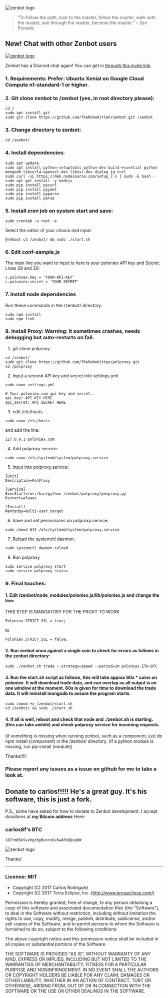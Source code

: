 ![zenbot logo](https://rawgit.com/carlos8f/zenbot/master/assets/logo.png)

> “To follow the path, look to the master, follow the master, walk with the master, see through the master, become the master.”
> – Zen Proverb

## New! Chat with other Zenbot users

[![zenbot logo](https://rawgit.com/carlos8f/zenbot/master/assets/discord.png)](https://discord.gg/ZdAd2gP)

Zenbot has a Discord chat again! You can get in [through this invite link](https://discord.gg/ZdAd2gP).




### 1. Requirements: Prefer: Ubuntu Xenial on Google Cloud Compute n1-standard-1 or higher.

### 2. Git clone zenbot to /zenbot (yes, in root directory please):
```
cd /
sudo apt install git
sudo git clone https://github.com/TheRoboKitten/zenbot.git /zenbot
```

### 3. Change directory to zenbot:

```
cd /zenbot/
```

### 4. Install dependencies:
```
sudo apt update
sudo apt install python-setuptools python-dev build-essential python mongodb libcurl4-openssl-dev libssl-dev dialog jq curl
sudo curl -sL https://deb.nodesource.com/setup_7.x | sudo -E bash -
sudo apt-get install -y nodejs
sudo pip install pycurl
sudo pip install pyyaml
sudo pip install pyparse
sudo pip install parse
```

### 5. Install cron job on system start and save:
```
sudo crontab -u root -e
```
Select the editor of your choice and input:
```
@reboot cd /zenbot/ && sudo ./start.sh
```

### 6. Edit conf-sample.js
The main line you want to input is here is your poloniex API key and Secret.
Lines 29 and 30:
```
c.poloniex.key = 'YOUR-API-KEY'
c.poloniex.secret = 'YOUR-SECRET'
```
### 7. Install node dependencies
Run these commands in the /zenbot/ directory.
```
sudo npm install
sudo npm link
```
### 8. Install Proxy: Warning: it sometimes crashes, needs debugging but auto-restarts on fail.
1. git clone polproxy:
```
cd /zenbot/
sudo git clone https://github.com/TheRoboKitten/polproxy.git
cd /polproxy
```
2. Input a second API key and secret into settings.yml
```
sudo nano settings.yml
```
```
# Your poloniex.com api key and secret.
api_key: API KEY HERE 
api_secret: API SECRET HERE
```
3. edit /etc/hosts
```
sudo nano /etc/hosts
```
and add the line:
```
127.0.0.1 poloniex.com
```
4. Add polproxy service:
``` 
sudo nano /etc/systemd/system/polproxy.service
```
5. Input into polproxy.service:
```
[Unit]
Description=PolProxy

[Service]
ExecStart=/usr/bin/python /zenbot/polproxy/polproxy.py
Restart=always

[Install]
WantedBy=multi-user.target
```
6. Save and set permissions on polproxy.service:
```
sudo chmod 644 /etc/systemd/system/polproxy.service
```
7. Reload the systemctl daemon.
```
sudo systemctl daemon-reload
```
8. Run polproxy
```
sudo service polproxy start
sudo service polproxy status
```


### 9. Final touches:

#### 1. Edit /zenbot/node_modules/poloniex.js/lib/poloniex.js and change the line:
THIS STEP IS MANDATORY FOR THE PROXY TO WORK
```
Poloniex.STRICT_SSL = true;
```
to
```
Poloniex.STRICT_SSL = false;
```

#### 2. Run zenbot once against a single coin to check for errors as follows in the zenbot directory:

```
sudo ./zenbot.sh trade --strategy=speed --period=1m poloniex.ETH-BTC
```

#### 3. Run the start.sh script as follows, this will take approx 60s * coins on poloniex. It will download trade data, and can overlap as all output is on one window at the moment. 60s is given for time to download the trade data. It will reinstall mongodb to assure the program starts.

```
sudo chmod +x /zenbot/start.sh
cd /zenbot/ && sudo ./start.sh
```

#### 4. If all is well, reboot and check that node and ./zenbot.sh is starting. (this can take awhile) and check polproxy service for incoming requests.

(if something is missing when running zenbot, such as a component, just do npm install (component) in the /zenbot/ directory.
(if a python module is missing, run pip install (module))

Thanks!!!!!
### Please report any issues as a issue on github for me to take a look at.

## Donate to carlos!!!!! He's a great guy. It's his software, this is just a fork.

P.S., some have asked for how to donate to Zenbot development. I accept donations at **my Bitcoin address** Here:

### carlos8f's BTC

`187rmNSkSvehgcKpBunre6a5wA5hQQop6W`

![zenbot logo](https://rawgit.com/carlos8f/zenbot/master/assets/zenbot_square.png)

Thanks!

- - -

### License: MIT

- Copyright (C) 2017 Carlos Rodriguez
- Copyright (C) 2017 Terra Eclipse, Inc. (http://www.terraeclipse.com/)

Permission is hereby granted, free of charge, to any person obtaining a copy
of this software and associated documentation files (the &quot;Software&quot;), to deal
in the Software without restriction, including without limitation the rights
to use, copy, modify, merge, publish, distribute, sublicense, and/or sell
copies of the Software, and to permit persons to whom the Software is furnished
to do so, subject to the following conditions:

The above copyright notice and this permission notice shall be included in
all copies or substantial portions of the Software.

THE SOFTWARE IS PROVIDED &quot;AS IS&quot;, WITHOUT WARRANTY OF ANY KIND, EXPRESS OR
IMPLIED, INCLUDING BUT NOT LIMITED TO THE WARRANTIES OF MERCHANTABILITY,
FITNESS FOR A PARTICULAR PURPOSE AND NONINFRINGEMENT. IN NO EVENT SHALL THE
AUTHORS OR COPYRIGHT HOLDERS BE LIABLE FOR ANY CLAIM, DAMAGES OR OTHER
LIABILITY, WHETHER IN AN ACTION OF CONTRACT, TORT OR OTHERWISE, ARISING FROM,
OUT OF OR IN CONNECTION WITH THE SOFTWARE OR THE USE OR OTHER DEALINGS IN THE
SOFTWARE.
